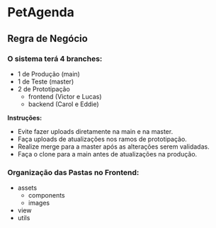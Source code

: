 # PetAgenda

## **Regra de Negócio**

### O sistema terá 4 branches:
- 1 de Produção (main)
- 1 de Teste (master)
- 2 de Prototipação
  - frontend (Victor e Lucas)
  - backend (Carol e Eddie)

**Instruções:**
- Evite fazer uploads diretamente na main e na master.
- Faça uploads de atualizações nos ramos de prototipação.
- Realize merge para a master após as alterações serem validadas.
- Faça o clone para a main antes de atualizações na produção.

### **Organização das Pastas no Frontend:**
- assets
  - components
  - images
- view
- utils